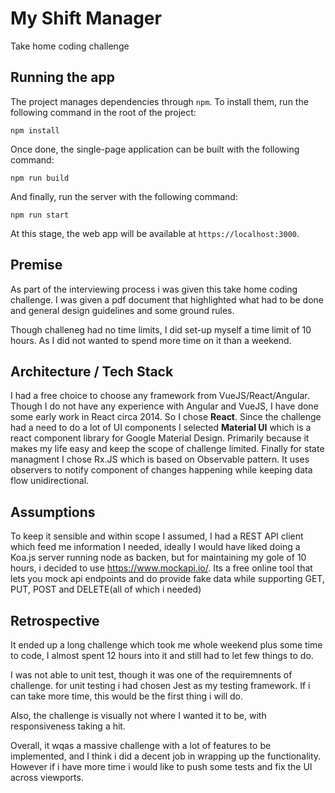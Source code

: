 # My Shift Manager

Take home coding challenge

## Running the app

The project manages dependencies through `npm`. To install them, run the following command in the root of the project:

```
npm install
```

Once done, the single-page application can be built with the following command:

```
npm run build
```

And finally, run the server with the following command:

```
npm run start
```

At this stage, the web app will be available at `https://localhost:3000`.

## Premise

As part of the interviewing process i was given this take home coding challenge. I was given a pdf document that highlighted what had to be done and general design guidelines and some ground rules.

Though challeneg had no time limits, I did set-up myself a time limit of 10 hours. As I did not wanted to spend more time on it than a weekend.


## Architecture / Tech Stack

I had a free choice to choose any framework from VueJS/React/Angular. Though I do not have any experience with Angular and VueJS, I have done some early work in React circa 2014. So I chose **React**. Since the challenge had a need to do a lot of UI components I selected **Material UI** which is a react component library for Google Material Design. Primarily because it makes my life easy and keep the scope of challenge limited. Finally for state managment I chose Rx.JS which is based on Observable pattern. It uses observers to notify component of changes happening while keeping data flow unidirectional.

## Assumptions
To keep it sensible and within scope I assumed, I had a REST API client which feed me information I needed, ideally I would have liked doing a Koa.js server running node as backen, but for maintaining my gole of 10 hours, i decided to use https://www.mockapi.io/. Its a free online tool that lets you mock api endpoints and do provide fake data while supporting GET, PUT, POST and DELETE(all of which i needed)

## Retrospective
It ended up a long challenge which took me whole weekend plus some time to code, I almost spent 12 hours into it and still had to let few things to do.

I was not able to unit test, though it was one of the requiremnents of challenge. for unit testing i had chosen Jest as my testing framework. If i can take more time, this would be the first thing i will do.

Also, the challenge is visually not where I wanted it to be, with responsiveness taking a hit.

Overall, it wqas a massive challenge with a lot of features to be implemented, and I think i did a decent job in wrapping up the functionality. However if i have more time i would like to push some tests and fix the UI across viewports.

